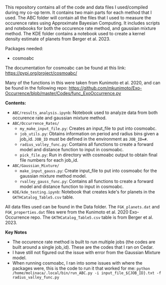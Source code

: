 This repository contains all of the code and data files I used/compiled during my co-op term. It contains two main parts for each method that I used. The ABC folder will contain all the files that I used to
measure the occurence rates using Approximate Bayesian Computing. It includes scripts and notebooks for both the occurence rate method, and gaussian mixture method. The KDE folder contains a notebook used to create 
a kernel density estimate of planets from Berger et al. 2023. 

Packages needed:
- cosmoabc

The documentation for cosmoabc can be found at this link: https://pypi.org/project/cosmoabc/

Many of the functions in this were taken from Kunimoto et al. 2020, and can be found in the following repo: https://github.com/mkunimoto/Exo-Occurrence/blob/master/Codes/func_ExoOccurrence.py

**Contents:**

- `ABC/results_analysis.ipynb`: Notebook used to analyze data from both occurence rate and gaussian mixture method.
- `ABC/Occurrence_Rates/`
  - `my_make_input_file.py`: Creates an input_file to put into cosmoabc.
  - `job_utils.py`: Obtains information on period and radius bins given a job_id. `JOB_ID` must be defined in the environment as `JOB_ID=#`.
  - `radius_valley_func.py`: Contains all functions to create a forward model and distance function to input in cosmoabc.
  - `pick_file.py`: Run in directory with cosmoabc output to obtain final file numbers for each job_id.
- `ABC/Gaussian_Mixture/`
  - `make_input_gauss.py`: Create input_file to put into cosmoabc for the gaussian mixture method model.
  - `rvalley_gauss_func.py`: Contains all functions to create a forward model and distance function to input in cosmoabc.
- `KDE/kde_testing.ipynb`: Notebook that creates kde's for planets in the `GKTHCatalog_Table5.csv` table.

All data files used can be found in the Data folder. The `FGK_planets.dat` and `FGK_properties.dat` files were from the Kunimoto et al. 2020 Exo-Occurrence repo. The `GKTHCatalog_Table5.csv` table is from
Berger et al. 2023. 
      
**Key Notes**

- The occurence rate method is built to run multiple jobs (the codes are built around a single job_id). These are the codes that I ran on Cedar.
- I have still not figured out the issue with error from the Gaussian Mixture model.
- When running cosmoabc, I ran into some issues with where the packages were, this is the code to run it that worked for me: `python /home/molinaca/.local/bin/run_ABC.py -i input_file_${JOB_ID}.txt -f radius_valley_func.py`
